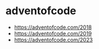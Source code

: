 # adventofcode
- https://adventofcode.com/2018
- https://adventofcode.com/2019
- https://adventofcode.com/2023
